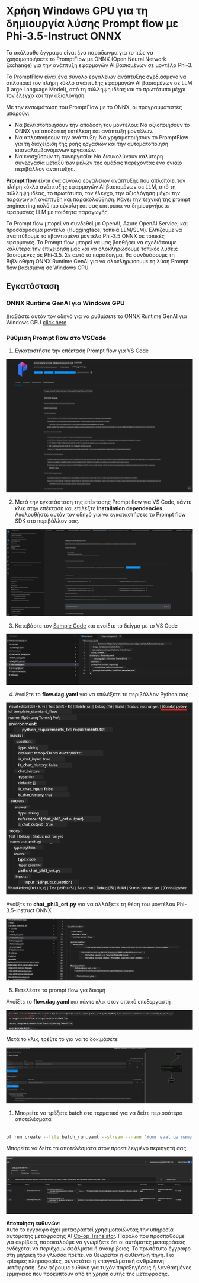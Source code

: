<!--
CO_OP_TRANSLATOR_METADATA:
{
  "original_hash": "92e7dac1e5af0dd7c94170fdaf6860fe",
  "translation_date": "2025-05-09T18:52:53+00:00",
  "source_file": "md/02.Application/01.TextAndChat/Phi3/UsingPromptFlowWithONNX.md",
  "language_code": "el"
}
-->
# Χρήση Windows GPU για τη δημιουργία λύσης Prompt flow με Phi-3.5-Instruct ONNX

Το ακόλουθο έγγραφο είναι ένα παράδειγμα για το πώς να χρησιμοποιήσετε το PromptFlow με ONNX (Open Neural Network Exchange) για την ανάπτυξη εφαρμογών AI βασισμένων σε μοντέλα Phi-3.

Το PromptFlow είναι ένα σύνολο εργαλείων ανάπτυξης σχεδιασμένο να απλοποιεί τον πλήρη κύκλο ανάπτυξης εφαρμογών AI βασισμένων σε LLM (Large Language Model), από τη σύλληψη ιδέας και το πρωτότυπο μέχρι τον έλεγχο και την αξιολόγηση.

Με την ενσωμάτωση του PromptFlow με το ONNX, οι προγραμματιστές μπορούν:

- Να βελτιστοποιήσουν την απόδοση του μοντέλου: Να αξιοποιήσουν το ONNX για αποδοτική εκτέλεση και ανάπτυξη μοντέλων.
- Να απλοποιήσουν την ανάπτυξη: Να χρησιμοποιήσουν το PromptFlow για τη διαχείριση της ροής εργασιών και την αυτοματοποίηση επαναλαμβανόμενων εργασιών.
- Να ενισχύσουν τη συνεργασία: Να διευκολύνουν καλύτερη συνεργασία μεταξύ των μελών της ομάδας παρέχοντας ένα ενιαίο περιβάλλον ανάπτυξης.

**Prompt flow** είναι ένα σύνολο εργαλείων ανάπτυξης που απλοποιεί τον πλήρη κύκλο ανάπτυξης εφαρμογών AI βασισμένων σε LLM, από τη σύλληψη ιδέας, το πρωτότυπο, τον έλεγχο, την αξιολόγηση μέχρι την παραγωγική ανάπτυξη και παρακολούθηση. Κάνει την τεχνική της prompt engineering πολύ πιο εύκολη και σας επιτρέπει να δημιουργήσετε εφαρμογές LLM με ποιότητα παραγωγής.

Το Prompt flow μπορεί να συνδεθεί με OpenAI, Azure OpenAI Service, και προσαρμόσιμα μοντέλα (Huggingface, τοπικά LLM/SLM). Ελπίζουμε να αναπτύξουμε το κβαντισμένο μοντέλο Phi-3.5 ONNX σε τοπικές εφαρμογές. Το Prompt flow μπορεί να μας βοηθήσει να σχεδιάσουμε καλύτερα την επιχείρησή μας και να ολοκληρώσουμε τοπικές λύσεις βασισμένες σε Phi-3.5. Σε αυτό το παράδειγμα, θα συνδυάσουμε τη Βιβλιοθήκη ONNX Runtime GenAI για να ολοκληρώσουμε τη λύση Prompt flow βασισμένη σε Windows GPU.

## **Εγκατάσταση**

### **ONNX Runtime GenAI για Windows GPU**

Διαβάστε αυτόν τον οδηγό για να ρυθμίσετε το ONNX Runtime GenAI για Windows GPU [click here](./ORTWindowGPUGuideline.md)

### **Ρύθμιση Prompt flow στο VSCode**

1. Εγκαταστήστε την επέκταση Prompt flow για VS Code

![pfvscode](../../../../../../translated_images/pfvscode.79f42ae5dd93ed35c19d6d978ae75831fef40e0b8440ee48b893b5a0597d2260.el.png)

2. Μετά την εγκατάσταση της επέκτασης Prompt flow για VS Code, κάντε κλικ στην επέκταση και επιλέξτε **Installation dependencies**. Ακολουθήστε αυτόν τον οδηγό για να εγκαταστήσετε το Prompt flow SDK στο περιβάλλον σας.

![pfsetup](../../../../../../translated_images/pfsetup.0c82d99c7760aac29833b37faf4329e67e22279b1c5f37a73724dfa9ebaa32ee.el.png)

3. Κατεβάστε τον [Sample Code](../../../../../../code/09.UpdateSamples/Aug/pf/onnx_inference_pf) και ανοίξτε το δείγμα με το VS Code

![pfsample](../../../../../../translated_images/pfsample.7bf40b133a558d86356dd6bc0e480bad2659d9c5364823dae9b3e6784e6f2d25.el.png)

4. Ανοίξτε το **flow.dag.yaml** για να επιλέξετε το περιβάλλον Python σας

![pfdag](../../../../../../translated_images/pfdag.c5eb356fa3a96178cd594de9a5da921c4bbe646a9946f32aa20d344ccbeb51a0.el.png)

   Ανοίξτε το **chat_phi3_ort.py** για να αλλάξετε τη θέση του μοντέλου Phi-3.5-instruct ONNX

![pfphi](../../../../../../translated_images/pfphi.fff4b0afea47c92c8481174dbf3092823906fca5b717fc642f78947c3e5bbb39.el.png)

5. Εκτελέστε το prompt flow για δοκιμή

Ανοίξτε το **flow.dag.yaml** και κάντε κλικ στον οπτικό επεξεργαστή

![pfv](../../../../../../translated_images/pfv.7af6ecd65784a98558b344ba69b5ba6233876823fb435f163e916a632394fc1e.el.png)

Μετά το κλικ, τρέξτε το για να το δοκιμάσετε

![pfflow](../../../../../../translated_images/pfflow.9697e0fda67794bb0cf4b78d52e6f5a42002eec935bc2519933064afbbdd34f0.el.png)

1. Μπορείτε να τρέξετε batch στο τερματικό για να δείτε περισσότερα αποτελέσματα


```bash

pf run create --file batch_run.yaml --stream --name 'Your eval qa name'    

```

Μπορείτε να δείτε τα αποτελέσματα στον προεπιλεγμένο περιηγητή σας


![pfresult](../../../../../../translated_images/pfresult.972eb57dd5bec646e1aa01148991ba8959897efea396e42cf9d7df259444878d.el.png)

**Αποποίηση ευθυνών**:  
Αυτό το έγγραφο έχει μεταφραστεί χρησιμοποιώντας την υπηρεσία αυτόματης μετάφρασης AI [Co-op Translator](https://github.com/Azure/co-op-translator). Παρόλο που προσπαθούμε για ακρίβεια, παρακαλούμε να γνωρίζετε ότι οι αυτόματες μεταφράσεις ενδέχεται να περιέχουν σφάλματα ή ανακρίβειες. Το πρωτότυπο έγγραφο στη μητρική του γλώσσα πρέπει να θεωρείται η αυθεντική πηγή. Για κρίσιμες πληροφορίες, συνιστάται η επαγγελματική ανθρώπινη μετάφραση. Δεν φέρουμε ευθύνη για τυχόν παρεξηγήσεις ή λανθασμένες ερμηνείες που προκύπτουν από τη χρήση αυτής της μετάφρασης.